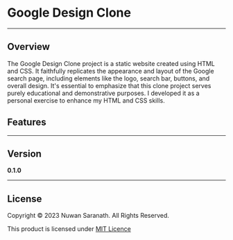# Google Design Clone

---
## Overview

The Google Design Clone project is a static website created using HTML and CSS. It faithfully replicates the appearance and layout of the Google search page, including elements like the logo, search bar, buttons, and overall design.
It's essential to emphasize that this clone project serves purely educational and demonstrative purposes. I developed it as a personal exercise to enhance my HTML and CSS skills.


## Features




---
## Version

**0.1.0**

---


## License

Copyright &copy; 2023 Nuwan Saranath. All Rights Reserved.

This product is licensed under [MIT Licence](LICENSE "License Document")